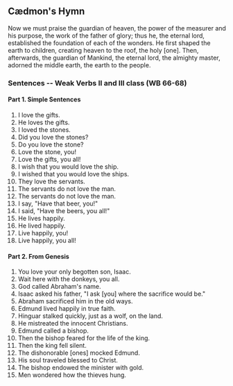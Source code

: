 ## Cædmon's Hymn

Now we must praise the guardian of heaven, the power of the measurer and his purpose, the work of the father of glory; thus he, the eternal lord, established the foundation of each of the wonders. He first shaped the earth to children, creating heaven to the roof, the holy [one]. Then, afterwards, the guardian of Mankind, the eternal lord, the almighty master, adorned the middle earth, the earth to the people.

### Sentences -- Weak Verbs II and III class (WB 66-68)

#### Part 1. Simple Sentences

1. I love the gifts.
2. He loves the gifts.
3. I loved the stones.
4. Did you love the stones?
5. Do you love the stone?
6. Love the stone, you!
7. Love the gifts, you all!
8. I wish that you would love the ship.
9. I wished that you would love the ships.
10. They love the servants.
11. The servants do not love the man.
12. The servants do not love the man.
13. I say, "Have that beer, you!"
14. I said, "Have the beers, you all!"
15. He lives happily.
16. He lived happily.
17. Live happily, you!
18. Live happily, you all!

#### Part 2. From Genesis

1. You love your only begotten son, Isaac.
2. Wait here with the donkeys, you all.
3. God called Abraham's name.
4. Isaac asked his father, "I ask [you] where the sacrifice would be."
5. Abraham sacrificed him in the old ways.
6. Edmund lived happily in true faith.
7. Hinguar stalked quickly, just as a wolf, on the land.
8. He mistreated the innocent Christians.
9. Edmund called a bishop.
10. Then the bishop feared for the life of the king.
11. Then the king fell silent.
12. The dishonorable [ones] mocked Edmund.
13. His soul traveled blessed to Christ.
14. The bishop endowed the minister with gold.
15. Men wondered how the thieves hung.
